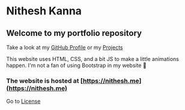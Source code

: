 # Nithesh Kanna

## Welcome to my portfolio repository

Take a look at my [GitHub Profile](https://github.com/NITHESH2303) or my [Projects](https://github.com/NITHESH2303?tab=repositories)

This website uses HTML, CSS, and a bit JS to make a little animations happen. I'm not a  fan of using Bootstrap in my website 🙂

### The website is hosted at [https://nithesh.me](https://nithesh.me)

Go to [License](LICENSE)
